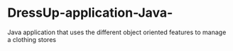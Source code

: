 # DressUp-application-Java-
Java application that uses the different object oriented features to manage a clothing stores
